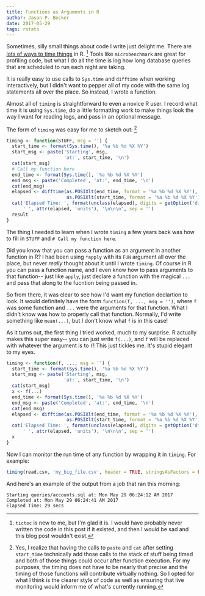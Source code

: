 ```yaml
---
title: Functions as Arguments in R
author: Jason P. Becker
date: 2017-05-29
tags: rstats
---
```


Sometimes, silly small things about code I write just delight me. There are [lots of ways to time things](http://www.alexejgossmann.com/benchmarking_r/) in R. [^tictoc] Tools like `microbenchmark` are great for profiling code, but what I do all the time is log how long database queries that are scheduled to run each night are taking.

[^tictoc]: `tictoc` is new to me, but I'm glad it is. I would have probably never written the code in this post if it existed, and then I would be sad and this blog post wouldn't exist.

It is really easy to use calls to `Sys.time` and `difftime` when working interactively, but I didn't want to pepper all of my code with the same log statements all over the place. So instead, I wrote a function.

Almost all of `timing` is straightforward to even a novice R user. I record what time it is using `Sys.time`, do a little formatting work to make things look the way I want for reading logs, and pass in an optional message. 

The form of `timing` was easy for me to sketch out: [^realize]

```r
timing <- function(STUFF, msg = '') {
  start_time <- format(Sys.time(), '%a %b %d %X %Y')
  start_msg <- paste('Starting', msg,
                     'at:', start_time, '\n')
  cat(start_msg)
  # Call my function here
  end_time <- format(Sys.time(), '%a %b %d %X %Y')
  end_msg <- paste('Completed', 'at:', end_time, '\n')
  cat(end_msg)
  elapsed <- difftime(as.POSIXlt(end_time, format = '%a %b %d %X %Y'),
                      as.POSIXlt(start_time, format = '%a %b %d %X %Y'))
  cat('Elapsed Time: ', format(unclass(elapsed), digits = getOption('digits')),
      ' ', attr(elapsed, 'units'), '\n\n\n', sep = '')
  result
}
```

[^realize]: Yes, I realize that having the calls to `paste` and `cat` after setting `start_time` technically add those calls to the stack of stuff being timed and both of those things could occur after function execution. For my purposes, the timing does not have to be nearly that precise and the timing of those functions will contribute virtually nothing. So I opted for what I think is the clearer style of code as well as ensuring that live monitoring would inform me of what's currently running.

The thing I needed to learn when I wrote `timing` a few years back was how to fill in `STUFF` and `# Call my function here`. 

Did you know that you can pass a function as an argument in another function in R? I had been using `*apply` with its `FUN` argument all over the place, but never _really_ thought about it until I wrote `timing`. Of course in R you can pass a function name, and I even know how to pass arguments to that function-- just like `apply`, just declare a function with the magical `...` and pass that along to the fucntion being passed in.

So from there, it was clear to see how I'd want my function declartion to look. It would definitely have the form `function(f, ..., msg = '')`, where `f` was some function and `...` were the arguments for that function. What I didn't know was how to properly call that function. Normally, I'd write something like `mean(...)`, but I don't know what `f` is in this case!

As it turns out, the first thing I tried worked, much to my surprise. R actually makes this super easy-- you can just write `f(...)`, and `f` will be replaced with whatever the argument is to `f`! This just tickles me. It's stupid elegant to my eyes.

```r
timing <- function(f, ..., msg = '') {
  start_time <- format(Sys.time(), '%a %b %d %X %Y')
  start_msg <- paste('Starting', msg,
                     'at:', start_time, '\n')
  cat(start_msg)
  x <- f(...)
  end_time <- format(Sys.time(), '%a %b %d %X %Y')
  end_msg <- paste('Completed', 'at:', end_time, '\n')
  cat(end_msg)
  elapsed <- difftime(as.POSIXlt(end_time, format = '%a %b %d %X %Y'),
                      as.POSIXlt(start_time, format = '%a %b %d %X %Y'))
  cat('Elapsed Time: ', format(unclass(elapsed), digits = getOption('digits')),
      ' ', attr(elapsed, 'units'), '\n\n\n', sep = '')
  x
}
```

Now I can monitor the run time of any function by wrapping it in `timing`. For example:

```r
timing(read.csv, 'my_big_file.csv', header = TRUE, stringsAsFactors = FALSE)`
```

And here's an example of the output from a job that ran this morning:

```plaintext
Starting queries/accounts.sql at: Mon May 29 06:24:12 AM 2017
Completed at: Mon May 29 06:24:41 AM 2017
Elapsed Time: 29 secs
```